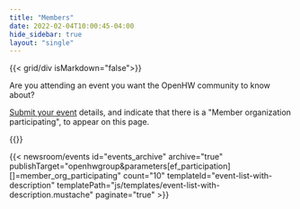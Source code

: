 ```yaml
---
title: "Members"
date: 2022-02-04T10:00:45-04:00
hide_sidebar: true
layout: "single"
---
```


{{< grid/div isMarkdown="false">}}
  <p class="margin-0">Are you attending an event you want the OpenHW community to know about?</p>
  <p><a href="https://newsroom.eclipse.org/node/add/events" target="_blank">Submit your event</a> details, and indicate that there is a "Member organization participating", to appear on this page.</p>
{{</ grid/div >}}

{{< newsroom/events
    id="events_archive" 
    archive="true"
    publishTarget="openhwgroup&parameters[ef_participation][]=member_org_participating"
    count="10"
    templateId="event-list-with-description"
    templatePath="js/templates/event-list-with-description.mustache"
    paginate="true" >}}